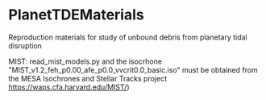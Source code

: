 # PlanetTDEMaterials
Reproduction materials for study of unbound debris from planetary
tidal disruption


MIST:
read_mist_models.py and the isocrhone
"MIST_v1.2_feh_p0.00_afe_p0.0_vvcrit0.0_basic.iso" must be obtained
from the MESA Isochrones and Stellar Tracks project https://waps.cfa.harvard.edu/MIST/)
